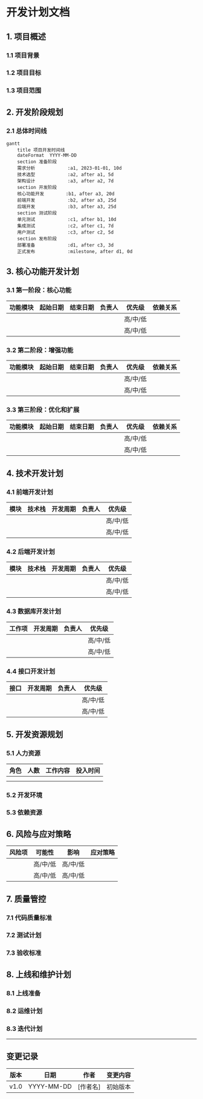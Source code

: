 # 开发计划文档

## 1. 项目概述

### 1.1 项目背景
<!-- 简要描述项目背景 -->

### 1.2 项目目标
<!-- 描述项目要达成的目标 -->

### 1.3 项目范围
<!-- 明确项目的范围，包括和不包括的内容 -->

## 2. 开发阶段规划

### 2.1 总体时间线
<!-- 使用甘特图展示总体时间线 -->

```mermaid
gantt
    title 项目开发时间线
    dateFormat  YYYY-MM-DD
    section 准备阶段
    需求分析            :a1, 2023-01-01, 10d
    技术选型            :a2, after a1, 5d
    架构设计            :a3, after a2, 7d
    section 开发阶段
    核心功能开发        :b1, after a3, 20d
    前端开发            :b2, after a3, 25d
    后端开发            :b3, after a3, 25d
    section 测试阶段
    单元测试            :c1, after b1, 10d
    集成测试            :c2, after c1, 7d
    用户测试            :c3, after c2, 5d
    section 发布阶段
    部署准备            :d1, after c3, 3d
    正式发布            :milestone, after d1, 0d
```

## 3. 核心功能开发计划

### 3.1 第一阶段：核心功能
<!-- 描述核心功能的开发计划 -->

| 功能模块 | 起始日期 | 结束日期 | 负责人 | 优先级 | 依赖关系 |
|---------|---------|---------|--------|--------|---------|
|  |  |  |  | 高/中/低 |  |
|  |  |  |  | 高/中/低 |  |

### 3.2 第二阶段：增强功能
<!-- 描述增强功能的开发计划 -->

| 功能模块 | 起始日期 | 结束日期 | 负责人 | 优先级 | 依赖关系 |
|---------|---------|---------|--------|--------|---------|
|  |  |  |  | 高/中/低 |  |
|  |  |  |  | 高/中/低 |  |

### 3.3 第三阶段：优化和扩展
<!-- 描述优化和扩展功能的开发计划 -->

| 功能模块 | 起始日期 | 结束日期 | 负责人 | 优先级 | 依赖关系 |
|---------|---------|---------|--------|--------|---------|
|  |  |  |  | 高/中/低 |  |
|  |  |  |  | 高/中/低 |  |

## 4. 技术开发计划

### 4.1 前端开发计划
<!-- 描述前端的开发计划 -->

| 模块 | 技术栈 | 开发周期 | 负责人 | 优先级 |
|------|--------|---------|--------|--------|
|  |  |  |  | 高/中/低 |
|  |  |  |  | 高/中/低 |

### 4.2 后端开发计划
<!-- 描述后端的开发计划 -->

| 模块 | 技术栈 | 开发周期 | 负责人 | 优先级 |
|------|--------|---------|--------|--------|
|  |  |  |  | 高/中/低 |
|  |  |  |  | 高/中/低 |

### 4.3 数据库开发计划
<!-- 描述数据库开发计划 -->

| 工作项 | 开发周期 | 负责人 | 优先级 |
|--------|---------|--------|--------|
|  |  |  | 高/中/低 |
|  |  |  | 高/中/低 |

### 4.4 接口开发计划
<!-- 描述接口开发计划 -->

| 接口 | 开发周期 | 负责人 | 优先级 |
|------|---------|--------|--------|
|  |  |  | 高/中/低 |
|  |  |  | 高/中/低 |

## 5. 开发资源规划

### 5.1 人力资源
<!-- 描述项目所需的人力资源 -->

| 角色 | 人数 | 工作内容 | 投入时间 |
|------|------|---------|---------|
|  |  |  |  |
|  |  |  |  |

### 5.2 开发环境
<!-- 描述开发环境的准备和配置 -->

### 5.3 依赖资源
<!-- 描述外部依赖资源 -->

## 6. 风险与应对策略

| 风险项 | 可能性 | 影响 | 应对策略 |
|--------|--------|------|---------|
|  | 高/中/低 | 高/中/低 |  |
|  | 高/中/低 | 高/中/低 |  |

## 7. 质量管控

### 7.1 代码质量标准
<!-- 描述代码质量标准 -->

### 7.2 测试计划
<!-- 描述测试计划和策略 -->

### 7.3 验收标准
<!-- 描述项目验收标准 -->

## 8. 上线和维护计划

### 8.1 上线准备
<!-- 描述上线前的准备工作 -->

### 8.2 运维计划
<!-- 描述上线后的运维计划 -->

### 8.3 迭代计划
<!-- 描述后续迭代计划 -->

---

## 变更记录

| 版本 | 日期 | 作者 | 变更内容 |
|------|------|------|---------|
| v1.0 | YYYY-MM-DD | [作者名] | 初始版本 |
